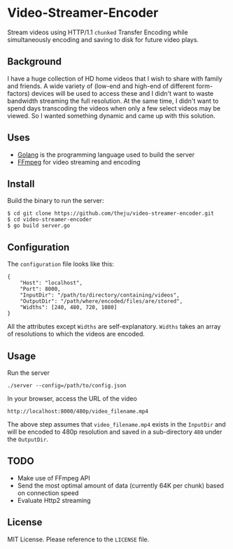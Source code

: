 # Video-Streamer-Encoder

Stream videos using HTTP/1.1 `chunked` Transfer Encoding while simultaneously
encoding and saving to disk for future video plays.

## Background

I have a huge collection of HD home videos that I wish to share with family and
friends. A wide variety of (low-end and high-end of different form-factors) devices 
will be used to access these and I didn't want to waste bandwidth streaming
the full resolution. At the same time, I didn't want to spend days transcoding
the videos when only a few select videos may be viewed. So I wanted something
dynamic and came up with this solution.

## Uses

* [Golang](https://golang.org/) is the programming language used to build the server
* [FFmpeg](https://ffmpeg.org/) for video streaming and encoding

## Install

Build the binary to run the server:

```
$ cd git clone https://github.com/theju/video-streamer-encoder.git
$ cd video-streamer-encoder
$ go build server.go
```

## Configuration

The `configuration` file looks like this:

```
{
    "Host": "localhost",
    "Port": 8000,
    "InputDir": "/path/to/directory/containing/videos",
    "OutputDir": "/path/where/encoded/files/are/stored",
    "Widths": [240, 480, 720, 1080]
}
```

All the attributes except `Widths` are self-explanatory. `Widths` takes an array
of resolutions to which the videos are encoded.

## Usage

Run the server

```
./server --config=/path/to/config.json
```

In your browser, access the URL of the video 

```
http://localhost:8000/480p/video_filename.mp4
```

The above step assumes that `video_filename.mp4` exists in the `InputDir`
and will be encoded to 480p resolution and saved in a sub-directory `480` 
under the `OutputDir`.

## TODO

* Make use of FFmpeg API
* Send the most optimal amount of data (currently 64K per chunk) based on connection speed
* Evaluate Http2 streaming

## License

MIT License. Please reference to the `LICENSE` file.
